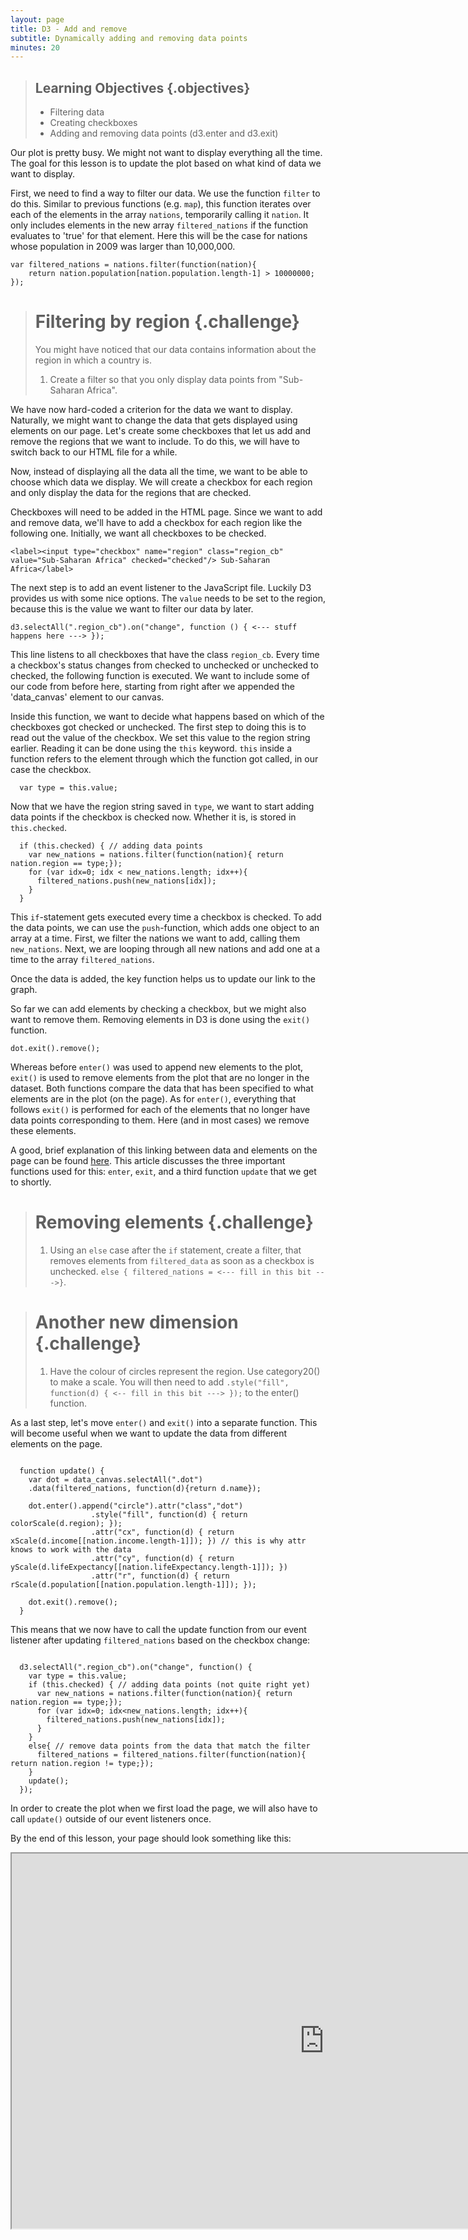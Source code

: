 ```yaml
---
layout: page
title: D3 - Add and remove
subtitle: Dynamically adding and removing data points
minutes: 20
---
```


> ## Learning Objectives {.objectives}
> 
> * Filtering data
> * Creating checkboxes
> * Adding and removing data points (d3.enter and d3.exit)

Our plot is pretty busy. We might not want to display everything all the time.
The goal for this lesson is to update the plot based on what kind of data we want to 
display. 

First, we need to find a way to filter our data. We use the function `filter` to do this. 
Similar to previous functions (e.g. `map`), this function iterates over each of the elements in the array `nations`, temporarily calling it `nation`. 
It only includes elements in the new array `filtered_nations` if the function evaluates to 'true' for that element. Here this will be the case for nations whose population in 2009 was larger than 10,000,000.

~~~{.js}
var filtered_nations = nations.filter(function(nation){ 
	return nation.population[nation.population.length-1] > 10000000;
});
~~~

> # Filtering by region {.challenge}
> You might have noticed that our data contains information about the region in 
> which a country is. 
> 1. Create a filter so that you only display data points from "Sub-Saharan Africa".

We have now hard-coded a criterion for the data we want to display. Naturally, we might want to change the data that gets displayed using elements on our page. Let's create some checkboxes that let us add and remove the regions that we want to include. To do this, we will have to switch back to our HTML file for a while.

Now, instead of displaying all the data all the time, we want to be able to choose which
data we display. We will create a checkbox for each region and only display the data
for the regions that are checked.

Checkboxes will need to be added in the HTML page. Since we want to add and remove data, we'll have to add a checkbox for each region like the following one. Initially, we want all checkboxes to be checked.

~~~{.html}
<label><input type="checkbox" name="region" class="region_cb" value="Sub-Saharan Africa" checked="checked"/> Sub-Saharan Africa</label>
~~~

The next step is to add an event listener to the JavaScript file. Luckily D3 provides us with some nice options. The `value` needs to be set to the region, because this is the value we want to filter our data by later. 

~~~{.js}
d3.selectAll(".region_cb").on("change", function () { <--- stuff happens here ---> });
~~~

This line listens to all checkboxes that have the class `region_cb`. 
Every time a checkbox's status changes from checked to unchecked or unchecked to checked, the following function is executed. 
We want to include some of our code from before here, starting from right after we appended the 'data_canvas' element to our canvas.

Inside this function, we want to decide what happens based on which of the checkboxes got checked or unchecked. The first step to doing this is to read out the value of the checkbox. We set this value to the region string earlier. Reading it can be done using the `this` keyword. `this` inside a function refers to the element through which the function got called, in our case the checkbox. 

~~~{.js}
  var type = this.value;
~~~

Now that we have the region string saved in `type`, we want to start adding data points if the checkbox is checked now. Whether it is, is stored in `this.checked`.

~~~{.js}
  if (this.checked) { // adding data points 
    var new_nations = nations.filter(function(nation){ return nation.region == type;});
    for (var idx=0; idx < new_nations.length; idx++){
      filtered_nations.push(new_nations[idx]);
    }
  }
~~~

This `if`-statement gets executed every time a checkbox is checked. To add the data points, we can use the `push`-function, which adds one object to an array at a time. 
First, we filter the nations we want to add, calling them `new_nations`. Next, we are looping through all new nations and add one at a time to the array `filtered_nations`.

Once the data is added, the key function helps us to update our link to the graph. 

So far we can add elements by checking a checkbox, but we might also want to remove them. Removing elements in D3 is done using the `exit()` function. 

~~~{.js}
dot.exit().remove();
~~~

Whereas before `enter()` was used to append new elements to the plot, `exit()` is used to remove elements from the plot that are no longer in the dataset. Both functions compare the data that has been specified to what elements are in the plot (on the page). As for `enter()`, everything that follows `exit()` is performed for each of the elements that no longer have data points corresponding to them. Here (and in most cases) we remove these elements. 

A good, brief explanation of this linking between data and elements on the page can be found [here](http://bost.ocks.org/mike/join/). This article discusses the three important functions used for this: `enter`, `exit`, and a third function `update` that we get to shortly. 


> # Removing elements {.challenge}
> 1. Using an `else` case after the `if` statement, create a filter, that removes elements from `filtered_data` as soon as a checkbox is unchecked. `else { filtered_nations = <--- fill in this bit --->}`. 


> # Another new dimension {.challenge}
> 1. Have the colour of circles represent the region. Use category20() to make a scale. You will then need to add `.style("fill", function(d) { <-- fill in this bit ---> });` to the enter() function.

As a last step, let's move `enter()` and `exit()` into a separate function. This will become useful when we want to update the data from different elements on the page. 

~~~{.js}

  function update() {
    var dot = data_canvas.selectAll(".dot")
    .data(filtered_nations, function(d){return d.name});

    dot.enter().append("circle").attr("class","dot")                
                  .style("fill", function(d) { return colorScale(d.region); });
                  .attr("cx", function(d) { return xScale(d.income[[nation.income.length-1]]); }) // this is why attr knows to work with the data
                  .attr("cy", function(d) { return yScale(d.lifeExpectancy[[nation.lifeExpectancy.length-1]]); })
                  .attr("r", function(d) { return rScale(d.population[[nation.population.length-1]]); });

    dot.exit().remove();
  }  

~~~

This means that we now have to call the update function from our event listener after updating `filtered_nations` based on the checkbox change:

~~~{.js}

  d3.selectAll(".region_cb").on("change", function() {
    var type = this.value;
    if (this.checked) { // adding data points (not quite right yet)
      var new_nations = nations.filter(function(nation){ return nation.region == type;});
      for (var idx=0; idx<new_nations.length; idx++){
        filtered_nations.push(new_nations[idx]);
      }
    }
    else{ // remove data points from the data that match the filter
      filtered_nations = filtered_nations.filter(function(nation){ return nation.region != type;});
    }
    update();
  });

~~~

In order to create the plot when we first load the page, we will also have to call `update()` outside of our event listeners once. 


By the end of this lesson, your page should look something like this:

<iframe src="http://isakiko.github.io/D3-visualising-data/code/index09.html" width="1000" height="600"></iframe>
